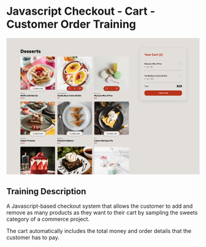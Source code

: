 # Javascript Checkout - Cart - Customer Order Training
![Cover image](./assets/images/checkout-cover.png)

## Training Description
A Javascript-based checkout system that allows the customer to add and remove as many products as they want to their cart by sampling the sweets category of a commerce project.

The cart automatically includes the total money and order details that the customer has to pay.